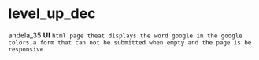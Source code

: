 # level_up_dec
andela_35
**UI**
```html page theat displays the word google in the google colors,a form that can not be submitted when empty and the page is be responsive```
